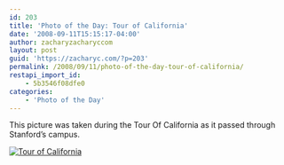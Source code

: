 ```yaml
---
id: 203
title: 'Photo of the Day: Tour of California'
date: '2008-09-11T15:15:17-04:00'
author: zacharyzacharyccom
layout: post
guid: 'https://zacharyc.com/?p=203'
permalink: /2008/09/11/photo-of-the-day-tour-of-california/
restapi_import_id:
    - 5b3546f08dfe0
categories:
    - 'Photo of the Day'
---
```


This picture was taken during the Tour Of California as it passed through Stanford’s campus.

[![](https://i0.wp.com/zacharyc.com/wp-content/uploads/2008/09/tourofcalifornia.jpg?resize=500%2C692&ssl=1 "Tour of California")](https://i0.wp.com/zacharyc.com/wp-content/uploads/2008/09/tourofcalifornia.jpg?ssl=1)